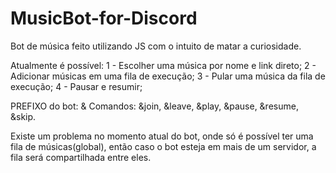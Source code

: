 # MusicBot-for-Discord
Bot de música feito utilizando JS com o intuito de matar a curiosidade.

Atualmente é possível:
1 - Escolher uma música por nome e link direto;
2 - Adicionar músicas em uma fila de execução;
3 - Pular uma música da fila de execução;
4 - Pausar e resumir;


PREFIXO do bot: &
Comandos: &join, &leave, &play, &pause, &resume, &skip.


Existe um problema no momento atual do bot, onde só é possível ter uma fila de músicas(global), então caso o bot esteja em mais de um servidor, a fila será compartilhada entre eles.
